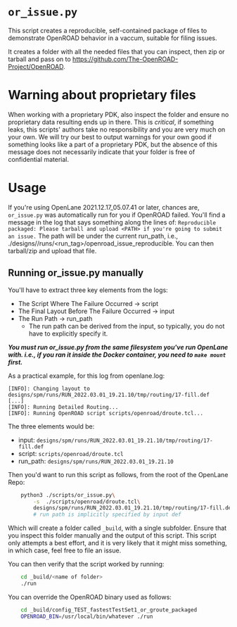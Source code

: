 # `or_issue.py`
This script creates a reproducible, self-contained package of files to demonstrate OpenROAD behavior in a vaccum, suitable for filing issues.

It creates a folder with all the needed files that you can inspect, then zip or tarball and pass on to https://github.com/The-OpenROAD-Project/OpenROAD.

# Warning about proprietary files
When working with a proprietary PDK, also inspect the folder and ensure no proprietary data resulting ends up in there. This is *critical*, if something leaks, this scripts' authors take no responsibility and you are very much on your own. We will try our best to output warnings for your own good if something looks like a part of a proprietary PDK, but the absence of this message does not necessarily indicate that your folder is free of confidential material. 

# Usage
If you're using OpenLane 2021.12.17_05.07.41 or later, chances are, `or_issue.py` was automatically run for you if OpenROAD failed. You'll find a message in the log that says something along the lines of: `Reproducible packaged: Please tarball and upload <PATH> if you're going to submit an issue.` The path will be under the current run_path, i.e., ./designs/<design>/runs/<run_tag>/openroad_issue_reproducible. You can then tarball/zip and upload that file.

## Running or_issue.py manually
You'll have to extract three key elements from the logs:
* The Script Where The Failure Occurred -> script
* The Final Layout Before The Failure Occurred -> input
* The Run Path -> run_path
    * The run path can be derived from the input, so typically, you do not have to explicitly specify it.

***You must run or_issue.py from the same filesystem you've run OpenLane with. i.e., if you ran it inside the Docker container, you need to `make mount` first.***

As a practical example, for this log from openlane.log:

```log
[INFO]: Changing layout to designs/spm/runs/RUN_2022.03.01_19.21.10/tmp/routing/17-fill.def
[...]
[INFO]: Running Detailed Routing...
[INFO]: Running OpenROAD script scripts/openroad/droute.tcl...
```

The three elements would be:
* input:    `designs/spm/runs/RUN_2022.03.01_19.21.10/tmp/routing/17-fill.def`
* script:   `scripts/openroad/droute.tcl`
* run_path: `designs/spm/runs/RUN_2022.03.01_19.21.10`

Then you'd want to run this script as follows, from the root of the OpenLane Repo:
```sh
    python3 ./scripts/or_issue.py\
        -s  ./scripts/openroad/droute.tcl\
        designs/spm/runs/RUN_2022.03.01_19.21.10/tmp/routing/17-fill.def
        # run path is implicitly specified by input def
```

Which will create a folder called `_build`, with a single subfolder. Ensure that you inspect this folder manually and the output of this script. This script only attempts a best effort, and it is very likely that it might miss something, in which case, feel free to file an issue.

You can then verify that the script worked by running:
```sh
    cd _build/<name of folder>
    ./run
```

You can override the OpenROAD binary used as follows:

```sh
    cd _build/config_TEST_fastestTestSet1_or_groute_packaged
    OPENROAD_BIN=/usr/local/bin/whatever ./run
```
